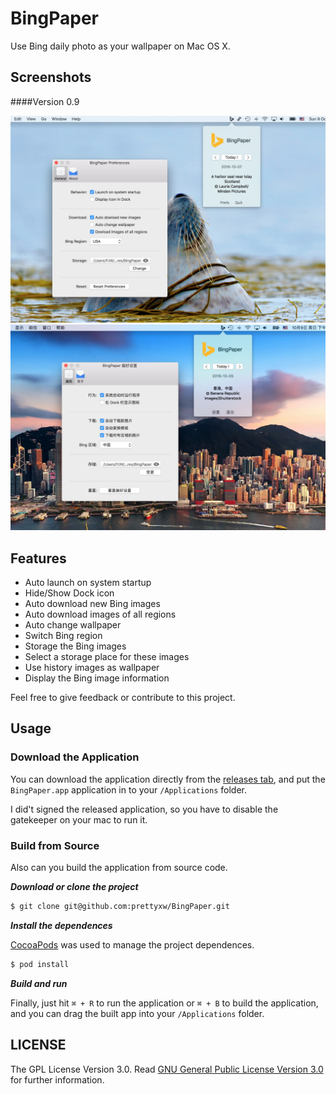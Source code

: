 # BingPaper

Use Bing daily photo as your wallpaper on Mac OS X.

## Screenshots

####Version 0.9

![Screenshot](Screenshots/BingPaper-v0.9-en_US.jpg)
![Screenshot](Screenshots/BingPaper-v0.9-zh_CN.jpg)

## Features

- Auto launch on system startup 
- Hide/Show Dock icon
- Auto download new Bing images
- Auto download images of all regions
- Auto change wallpaper
- Switch Bing region
- Storage the Bing images
- Select a storage place for these images
- Use history images as wallpaper
- Display the Bing image information

Feel free to give feedback or contribute to this project.

## Usage

### Download the Application

You can download the application directly from the [releases tab](https://github.com/prettyxw/BingPaper/releases), and put the `BingPaper.app` application in to your `/Applications` folder.

I did't signed the released application, so you have to disable the gatekeeper on your mac to run it.

### Build from Source

Also can you build the application from source code.

___Download or clone the project___

``` bash
$ git clone git@github.com:prettyxw/BingPaper.git
```

___Install the dependences___

[CocoaPods](https://cocoapods.org) was used to manage the project dependences.

``` bash
$ pod install
```

___Build and run___

Finally, just hit `⌘ + R` to run the application or `⌘ + B` to build the application, and you can drag the built app into your `/Applications` folder.

## LICENSE

The GPL License Version 3.0. Read [GNU General Public License Version 3.0](https://www.gnu.org/licenses/gpl-3.0.en.html) for further information.

